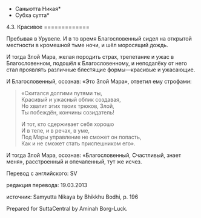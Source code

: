 * Саньютта Никая*
* Субха сутта*

4\.3\. Красивое
\=\=\=\=\=\=\=\=\=\=\=\=\=

Пребывая в Урувеле\. И в то время Благословенный сидел на открытой местности в кромешной тьме ночи, и шёл моросящий дождь\.

И тогда Злой Мара, желая породить страх, трепетание и ужас в Благословенном, подошёл к Благословенному, и неподалёку от него стал проявлять различные блестящие формы—красивые и ужасающие\.

И Благословенный, осознав: «Это Злой Мара», ответил ему строфами:

> «Скитался долгими путями ты,  
> Красивый и ужасный облик создавая,  
> Но хватит этих твоих трюков, Злой,  
> Ты побеждён, кончины созидатель\!  
>   
> И тот, кто сдерживает себя хорошо  
> И в теле, и в речах, в уме,  
> Под Мары управление не сможет он попасть,  
> Как и не сможет стать приспешником его»\.

И тогда Злой Мара, осознав: «Благословенный, Счастливый, знает меня», расстроенный и опечаленный, тут же исчез\.

Перевод с английского: SV

редакция перевода: 19\.03\.2013

источник: Samyutta Nikaya by Bhikkhu Bodhi, p\. 196

Prepared for SuttaCentral by Aminah Borg\-Luck\.